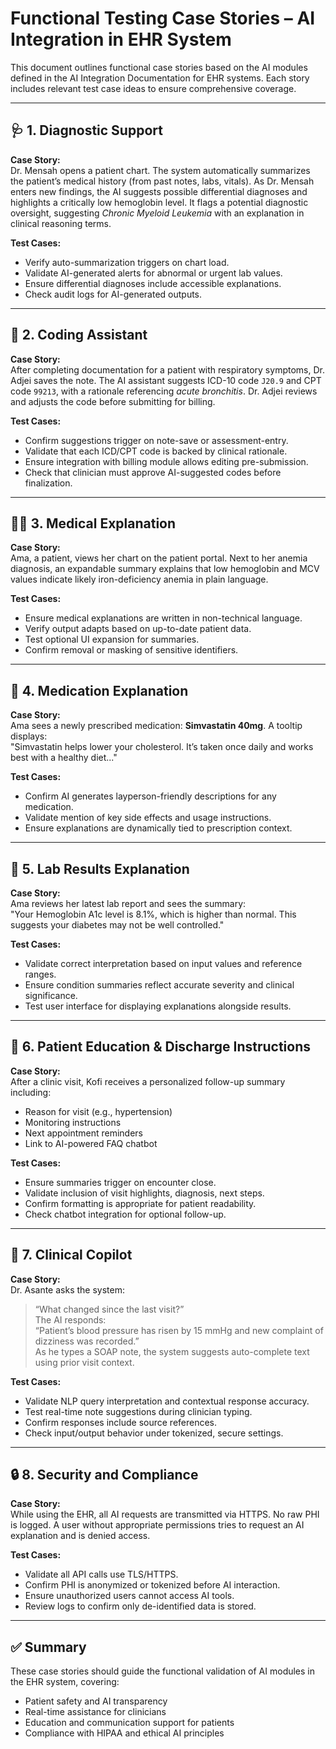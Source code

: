 # Functional Testing Case Stories – AI Integration in EHR System

This document outlines functional case stories based on the AI modules defined in the AI Integration Documentation for EHR systems. Each story includes relevant test case ideas to ensure comprehensive coverage.

---

## 🩺 1. Diagnostic Support

**Case Story:**  
Dr. Mensah opens a patient chart. The system automatically summarizes the patient’s medical history (from past notes, labs, vitals). As Dr. Mensah enters new findings, the AI suggests possible differential diagnoses and highlights a critically low hemoglobin level. It flags a potential diagnostic oversight, suggesting *Chronic Myeloid Leukemia* with an explanation in clinical reasoning terms.

**Test Cases:**
- Verify auto-summarization triggers on chart load.
- Validate AI-generated alerts for abnormal or urgent lab values.
- Ensure differential diagnoses include accessible explanations.
- Check audit logs for AI-generated outputs.

---

## 🧾 2. Coding Assistant

**Case Story:**  
After completing documentation for a patient with respiratory symptoms, Dr. Adjei saves the note. The AI assistant suggests ICD-10 code `J20.9` and CPT code `99213`, with a rationale referencing *acute bronchitis*. Dr. Adjei reviews and adjusts the code before submitting for billing.

**Test Cases:**
- Confirm suggestions trigger on note-save or assessment-entry.
- Validate that each ICD/CPT code is backed by clinical rationale.
- Ensure integration with billing module allows editing pre-submission.
- Check that clinician must approve AI-suggested codes before finalization.

---

## 👨‍⚕️ 3. Medical Explanation

**Case Story:**  
Ama, a patient, views her chart on the patient portal. Next to her anemia diagnosis, an expandable summary explains that low hemoglobin and MCV values indicate likely iron-deficiency anemia in plain language.

**Test Cases:**
- Ensure medical explanations are written in non-technical language.
- Verify output adapts based on up-to-date patient data.
- Test optional UI expansion for summaries.
- Confirm removal or masking of sensitive identifiers.

---

## 💊 4. Medication Explanation

**Case Story:**  
Ama sees a newly prescribed medication: **Simvastatin 40mg**. A tooltip displays:  
"Simvastatin helps lower your cholesterol. It’s taken once daily and works best with a healthy diet..."

**Test Cases:**
- Confirm AI generates layperson-friendly descriptions for any medication.
- Validate mention of key side effects and usage instructions.
- Ensure explanations are dynamically tied to prescription context.

---

## 🧪 5. Lab Results Explanation

**Case Story:**  
Ama reviews her latest lab report and sees the summary:  
"Your Hemoglobin A1c level is 8.1%, which is higher than normal. This suggests your diabetes may not be well controlled."

**Test Cases:**
- Validate correct interpretation based on input values and reference ranges.
- Ensure condition summaries reflect accurate severity and clinical significance.
- Test user interface for displaying explanations alongside results.

---

## 📝 6. Patient Education & Discharge Instructions

**Case Story:**  
After a clinic visit, Kofi receives a personalized follow-up summary including:  
- Reason for visit (e.g., hypertension)  
- Monitoring instructions  
- Next appointment reminders  
- Link to AI-powered FAQ chatbot

**Test Cases:**
- Ensure summaries trigger on encounter close.
- Validate inclusion of visit highlights, diagnosis, next steps.
- Confirm formatting is appropriate for patient readability.
- Check chatbot integration for optional follow-up.

---

## 🧠 7. Clinical Copilot

**Case Story:**  
Dr. Asante asks the system:  
> “What changed since the last visit?”  
The AI responds:  
> “Patient’s blood pressure has risen by 15 mmHg and new complaint of dizziness was recorded.”  
As he types a SOAP note, the system suggests auto-complete text using prior visit context.

**Test Cases:**
- Validate NLP query interpretation and contextual response accuracy.
- Test real-time note suggestions during clinician typing.
- Confirm responses include source references.
- Check input/output behavior under tokenized, secure settings.

---

## 🔒 8. Security and Compliance

**Case Story:**  
While using the EHR, all AI requests are transmitted via HTTPS. No raw PHI is logged. A user without appropriate permissions tries to request an AI explanation and is denied access.

**Test Cases:**
- Validate all API calls use TLS/HTTPS.
- Confirm PHI is anonymized or tokenized before AI interaction.
- Ensure unauthorized users cannot access AI tools.
- Review logs to confirm only de-identified data is stored.

---

## ✅ Summary

These case stories should guide the functional validation of AI modules in the EHR system, covering:

- Patient safety and AI transparency
- Real-time assistance for clinicians
- Education and communication support for patients
- Compliance with HIPAA and ethical AI principles

